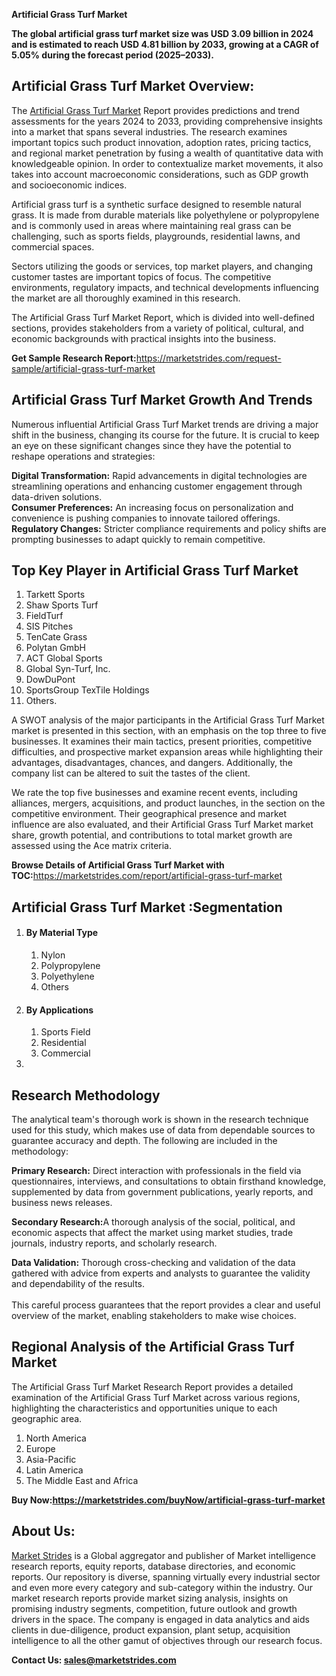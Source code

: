 <p><strong>Artificial Grass Turf Market</strong></p>
<p><strong>The global artificial grass turf market size was USD 3.09 billion in 2024 and is estimated to reach USD 4.81 billion by 2033, growing at a CAGR of 5.05% during the forecast period (2025&ndash;2033).</strong></p>
<h2>Artificial Grass Turf Market Overview:</h2>
<p>The <a href="https://marketstrides.com/report/artificial-grass-turf-market">Artificial Grass Turf Market</a> Report provides predictions and trend assessments for the years 2024 to 2033, providing comprehensive insights into a market that spans several industries. The research examines important topics such product innovation, adoption rates, pricing tactics, and regional market penetration by fusing a wealth of quantitative data with knowledgeable opinion. In order to contextualize market movements, it also takes into account macroeconomic considerations, such as GDP growth and socioeconomic indices.</p>
<p>Artificial grass turf is a synthetic surface designed to resemble natural grass. It is made from durable materials like polyethylene or polypropylene and is commonly used in areas where maintaining real grass can be challenging, such as sports fields, playgrounds, residential lawns, and commercial spaces.</p>
<p>Sectors utilizing the goods or services, top market players, and changing customer tastes are important topics of focus. The competitive environments, regulatory impacts, and technical developments influencing the market are all thoroughly examined in this research.</p>
<p>The Artificial Grass Turf Market Report, which is divided into well-defined sections, provides stakeholders from a variety of political, cultural, and economic backgrounds with practical insights into the business.</p>
<p><strong>Get Sample Research Report:</strong><a href="https://marketstrides.com/request-sample/artificial-grass-turf-market">https://marketstrides.com/request-sample/artificial-grass-turf-market</a></p>
<h2>Artificial Grass Turf Market Growth And Trends</h2>
<p>Numerous influential Artificial Grass Turf Market trends are driving a major shift in the business, changing its course for the future. It is crucial to keep an eye on these significant changes since they have the potential to reshape operations and strategies:</p>
<p><strong>Digital Transformation:</strong> Rapid advancements in digital technologies are streamlining operations and enhancing customer engagement through data-driven solutions.<br /><strong>Consumer Preferences:</strong> An increasing focus on personalization and convenience is pushing companies to innovate tailored offerings.<br /><strong>Regulatory Changes:</strong> Stricter compliance requirements and policy shifts are prompting businesses to adapt quickly to remain competitive.</p>
<h2>Top Key Player in Artificial Grass Turf Market</h2>
<ol>
<li>Tarkett Sports</li>
<li>Shaw Sports Turf</li>
<li>FieldTurf</li>
<li>SIS Pitches</li>
<li>TenCate Grass</li>
<li>Polytan GmbH</li>
<li>ACT Global Sports</li>
<li>Global Syn-Turf, Inc.</li>
<li>DowDuPont</li>
<li>SportsGroup TexTile Holdings</li>
<li>Others.</li>
</ol>
<p>A SWOT analysis of the major participants in the Artificial Grass Turf Market market is presented in this section, with an emphasis on the top three to five businesses. It examines their main tactics, present priorities, competitive difficulties, and prospective market expansion areas while highlighting their advantages, disadvantages, chances, and dangers. Additionally, the company list can be altered to suit the tastes of the client.</p>
<p>We rate the top five businesses and examine recent events, including alliances, mergers, acquisitions, and product launches, in the section on the competitive environment. Their geographical presence and market influence are also evaluated, and their Artificial Grass Turf Market market share, growth potential, and contributions to total market growth are assessed using the Ace matrix criteria.</p>
<p><strong>Browse Details of Artificial Grass Turf Market with TOC:</strong><a href="https://marketstrides.com/report/artificial-grass-turf-market">https://marketstrides.com/report/artificial-grass-turf-market</a></p>
<h2>Artificial Grass Turf Market :Segmentation</h2>
<ol>
<li>
<h4>By Material Type</h4>
<ol>
<li>Nylon</li>
<li>Polypropylene</li>
<li>Polyethylene</li>
<li>Others</li>
</ol>
</li>
<li>
<h4>By Applications</h4>
<ol>
<li>Sports Field</li>
<li>Residential</li>
<li>Commercial</li>
</ol>
</li>
<li></li>
</ol>
<h2>Research Methodology</h2>
<p>The analytical team's thorough work is shown in the research technique used for this study, which makes use of data from dependable sources to guarantee accuracy and depth. The following are included in the methodology:</p>
<p><strong>Primary Research:</strong> Direct interaction with professionals in the field via questionnaires, interviews, and consultations to obtain firsthand knowledge, supplemented by data from government publications, yearly reports, and business news releases.</p>
<p><strong>Secondary Research:</strong>A&nbsp;thorough analysis of the social, political, and economic aspects that affect the market using market studies, trade journals, industry reports, and scholarly research.</p>
<p><strong>Data Validation:</strong>&nbsp;Thorough cross-checking and validation of the data gathered with advice from experts and analysts to guarantee the validity and dependability of the results. <br /><br />This careful process guarantees that the report provides a clear and useful overview of the market, enabling stakeholders to make wise choices.</p>
<h2>Regional Analysis of the Artificial Grass Turf Market</h2>
<p>The Artificial Grass Turf Market Research Report provides a detailed examination of the Artificial Grass Turf Market across various regions, highlighting the characteristics and opportunities unique to each geographic area.</p>
<ol>
<li>North America</li>
<li>Europe</li>
<li>Asia-Pacific</li>
<li>Latin America</li>
<li>The Middle East and Africa</li>
</ol>
<p><strong>Buy Now:<a href="https://marketstrides.com/buyNow/artificial-grass-turf-market?price=single_price">https://marketstrides.com/buyNow/artificial-grass-turf-market</a></strong></p>
<h2>About Us:</h2>
<p><a href="https://marketstrides.com/">Market Strides</a> is a Global aggregator and publisher of Market intelligence research reports, equity reports, database directories, and economic reports. Our repository is diverse, spanning virtually every industrial sector and even more every category and sub-category within the industry. Our market research reports provide market sizing analysis, insights on promising industry segments, competition, future outlook and growth drivers in the space. The company is engaged in data analytics and aids clients in due-diligence, product expansion, plant setup, acquisition intelligence to all the other gamut of objectives through our research focus.</p>
<p><strong>Contact Us: <a href="mailto:sales@marketstrides.com">sales@marketstrides.com</a></strong></p>
